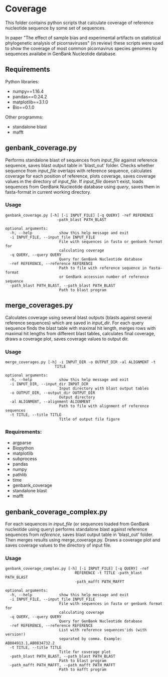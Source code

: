 # Coverage
This folder contains python scripts that calculate coverage of reference nucleotide sequence by some set of sequences.

In paper "The effect of sample bias and experimental artifacts on statistical phylogenetic analysis of picornaviruses" (in review) these scripts were used to show the coverage of most common picornavirus species genomes by sequences availabe in GenBank Nucleotide database.

## Requirements

Python libraries:

* numpy==1.16.4
* pandas==0.24.2
* matplotlib==3.1.0
* Bio==0.1.0

Other programms:

* standalone blast
* mafft


## genbank_coverage.py


Performs standalone blast of sequences from *input_file* against reference sequence, saves blast output table in 'blast_out' folder.
Checks whether sequence from *input_file* overlaps with reference sequence, calculates coverage for each position of reference, plots coverage, 
saves coverage values in the directory of *input_file*. If *input_file* doesn't exist, loads sequences from GenBank Nucleotide database 
using *query*, saves them in fasta-format in current working directory.


### Usage

```
genbank_coverage.py [-h] [-i INPUT_FILE] [-q QUERY] -ref REFERENCE
                       -path_blast PATH_BLAST

optional arguments:
  -h, --help            show this help message and exit
  -i INPUT_FILE, --input_file INPUT_FILE
                        File with sequences in fasta or genbank format for
                        calculating coverage
  -q QUERY, --query QUERY
                        Query for GenBank Nucleotide database
  -ref REFERENCE, --reference REFERENCE
                        Path to file with reference sequence in fasta-format
                        or GenBank accession number of reference sequence
  -path_blast PATH_BLAST, --path_blast PATH_BLAST
                        Path to blast program
```


##  merge_coverages.py


Calculates coverage using several blast outputs (blasts against several reference sequences) which 
are saved in *input_dir*. For each query sequence finds the blast table with maximal hit length,
 merges rows with maximal hit lengths from different blast tables, calculates final coverage, 
 draws a coverage plot, saves coverage values to output dir.

### Usage
```
merge_coverages.py [-h] -i INPUT_DIR -o OUTPUT_DIR -al ALIGNMENT -t
                      TITLE

optional arguments:
  -h, --help            show this help message and exit
  -i INPUT_DIR, --input_dir INPUT_DIR
                        Input directory with blast output tables
  -o OUTPUT_DIR, --output_dir OUTPUT_DIR
                        Output directory
  -al ALIGNMENT, --alignment ALIGNMENT
                        Path to file with alignment of reference sequences
  -t TITLE, --title TITLE
                        Title of output file figure

```
### Requirements:

* argparse
* Biopython
* matplotlib
* subprocess
* pandas
* numpy
* pathlib
* time
* genbank_coverage
* standalone blast
* mafft

                        
##  genbank_coverage_complex.py

For each sequences in *input_file* (or sequences loaded from GenBank nucleotide using query) 
performs standalone blast against reference sequences from *reference*, saves blast output table in 'blast_out' folder.
Then merges results using merge_coverage.py. Draws a coverage plot and saves coverage values to the directory of input file.

### Usage
```
genbank_coverage_complex.py [-h] [-i INPUT_FILE] [-q QUERY] -ref
                               REFERENCE -t TITLE -path_blast PATH_BLAST
                               -path_mafft PATH_MAFFT

optional arguments:
  -h, --help            show this help message and exit
  -i INPUT_FILE, --input_file INPUT_FILE
                        File with sequences in fasta or genbank format for
                        calculating coverage
  -q QUERY, --query QUERY
                        Query for GenBank Nucleotide database
  -ref REFERENCE, --reference REFERENCE
                        List with reference sequences'ids (with version!)
                        separated by comma. Example: AB084913.1,AB0834732.2
  -t TITLE, --title TITLE
                        Title for coverage plot
  -path_blast PATH_BLAST, --path_blast PATH_BLAST
                        Path to blast program
  -path_mafft PATH_MAFFT, --path_mafft PATH_MAFFT
                        Path to mafft program
```
